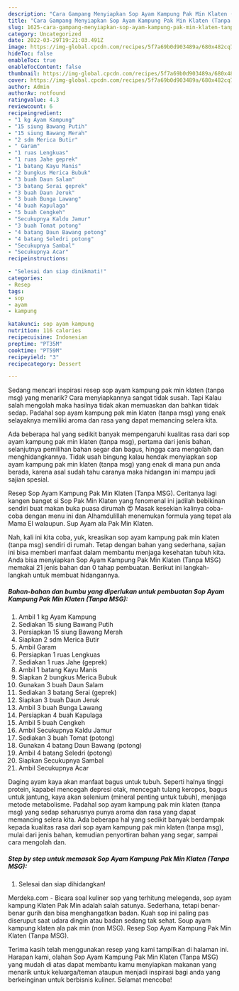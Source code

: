 ```yaml
---
description: "Cara Gampang Menyiapkan Sop Ayam Kampung Pak Min Klaten (Tanpa MSG) yang Sempurna, Buat Buka Puasa Lezat Sekali"
title: "Cara Gampang Menyiapkan Sop Ayam Kampung Pak Min Klaten (Tanpa MSG) yang Sempurna, Buat Buka Puasa Lezat Sekali"
slug: 1625-cara-gampang-menyiapkan-sop-ayam-kampung-pak-min-klaten-tanpa-msg-yang-sempurna-buat-buka-puasa-lezat-sekali
category: Uncategorized
date: 2022-03-29T19:21:03.491Z
image: https://img-global.cpcdn.com/recipes/5f7a69b0d903489a/680x482cq70/sop-ayam-kampung-pak-min-klaten-tanpa-msg-foto-resep-utama.jpg
hideToc: false
enableToc: true
enableTocContent: false
thumbnail: https://img-global.cpcdn.com/recipes/5f7a69b0d903489a/680x482cq70/sop-ayam-kampung-pak-min-klaten-tanpa-msg-foto-resep-utama.jpg
cover: https://img-global.cpcdn.com/recipes/5f7a69b0d903489a/680x482cq70/sop-ayam-kampung-pak-min-klaten-tanpa-msg-foto-resep-utama.jpg
author: Admin
authorAv: notfound
ratingvalue: 4.3
reviewcount: 6
recipeingredient:
- "1 kg Ayam Kampung"
- "15 siung Bawang Putih"
- "15 siung Bawang Merah"
- "2 sdm Merica Butir"
- " Garam"
- "1 ruas Lengkuas"
- "1 ruas Jahe geprek"
- "1 batang Kayu Manis"
- "2 bungkus Merica Bubuk"
- "3 buah Daun Salam"
- "3 batang Serai geprek"
- "3 buah Daun Jeruk"
- "3 buah Bunga Lawang"
- "4 buah Kapulaga"
- "5 buah Cengkeh"
- "Secukupnya Kaldu Jamur"
- "3 buah Tomat potong"
- "4 batang Daun Bawang potong"
- "4 batang Seledri potong"
- "Secukupnya Sambal"
- "Secukupnya Acar"
recipeinstructions:

- "Selesai dan siap dinikmati!"
categories:
- Resep
tags:
- sop
- ayam
- kampung

katakunci: sop ayam kampung 
nutrition: 116 calories
recipecuisine: Indonesian
preptime: "PT35M"
cooktime: "PT59M"
recipeyield: "3"
recipecategory: Dessert

---
```



Sedang mencari inspirasi resep sop ayam kampung pak min klaten (tanpa msg) yang menarik? Cara menyiapkannya sangat tidak susah. Tapi Kalau salah mengolah maka hasilnya tidak akan memuaskan dan bahkan tidak sedap. Padahal sop ayam kampung pak min klaten (tanpa msg) yang enak selayaknya memiliki aroma dan rasa yang dapat memancing selera kita.


Ada beberapa hal yang sedikit banyak mempengaruhi kualitas rasa dari sop ayam kampung pak min klaten (tanpa msg), pertama dari jenis bahan, selanjutnya pemilihan bahan segar dan bagus, hingga cara mengolah dan menghidangkannya. Tidak usah bingung kalau hendak menyiapkan sop ayam kampung pak min klaten (tanpa msg) yang enak di mana pun anda berada, karena asal sudah tahu caranya maka hidangan ini mampu jadi sajian spesial.

Resep Sop Ayam Kampung Pak Min Klaten (Tanpa MSG). Ceritanya lagi kangen banget si Sop Pak Min Klaten yang fenomenal ini jadilah bebikinan sendiri buat makan buka puasa dirumah 😍 Masak kesekian kalinya coba-coba dengan menu ini dan Alhamdulillah menemukan formula yang tepat ala Mama El walaupun. Sup Ayam ala Pak Min Klaten.


Nah, kali ini kita coba, yuk, kreasikan sop ayam kampung pak min klaten (tanpa msg) sendiri di rumah. Tetap dengan bahan yang sederhana, sajian ini bisa memberi manfaat dalam membantu menjaga kesehatan tubuh kita. Anda bisa menyiapkan Sop Ayam Kampung Pak Min Klaten (Tanpa MSG) memakai 21 jenis bahan dan 0 tahap pembuatan. Berikut ini langkah-langkah untuk membuat hidangannya.

<!--inarticleads1-->

##### Bahan-bahan dan bumbu yang diperlukan untuk pembuatan Sop Ayam Kampung Pak Min Klaten (Tanpa MSG):

1. Ambil 1 kg Ayam Kampung
1. Sediakan 15 siung Bawang Putih
1. Persiapkan 15 siung Bawang Merah
1. Siapkan 2 sdm Merica Butir
1. Ambil  Garam
1. Persiapkan 1 ruas Lengkuas
1. Sediakan 1 ruas Jahe (geprek)
1. Ambil 1 batang Kayu Manis
1. Siapkan 2 bungkus Merica Bubuk
1. Gunakan 3 buah Daun Salam
1. Sediakan 3 batang Serai (geprek)
1. Siapkan 3 buah Daun Jeruk
1. Ambil 3 buah Bunga Lawang
1. Persiapkan 4 buah Kapulaga
1. Ambil 5 buah Cengkeh
1. Ambil Secukupnya Kaldu Jamur
1. Sediakan 3 buah Tomat (potong)
1. Gunakan 4 batang Daun Bawang (potong)
1. Ambil 4 batang Seledri (potong)
1. Siapkan Secukupnya Sambal
1. Ambil Secukupnya Acar


Daging ayam kaya akan manfaat bagus untuk tubuh. Seperti halnya tinggi protein, kapabel mencegah depresi otak, mencegah tulang keropos, bagus untuk jantung, kaya akan selenium (mineral penting untuk tubuh), menjaga metode metabolisme. Padahal sop ayam kampung pak min klaten (tanpa msg) yang sedap seharusnya punya aroma dan rasa yang dapat memancing selera kita. Ada beberapa hal yang sedikit banyak berdampak kepada kualitas rasa dari sop ayam kampung pak min klaten (tanpa msg), mulai dari jenis bahan, kemudian penyortiran bahan yang segar, sampai cara mengolah dan. 

<!--inarticleads2-->

##### Step by step untuk memasak Sop Ayam Kampung Pak Min Klaten (Tanpa MSG):


1. Selesai dan siap dihidangkan!

Merdeka.com - Bicara soal kuliner sop yang terhitung melegenda, sop ayam kampung Klaten Pak Min adalah salah satunya. Sederhana, tetapi benar-benar gurih dan bisa menghangatkan badan. Kuah sop ini paling pas diseruput saat udara dingin atau badan sedang tak sehat. Soup ayam kampung klaten ala pak min (non MSG). Resep Sop Ayam Kampung Pak Min Klaten (Tanpa MSG). 

Terima kasih telah menggunakan resep yang kami tampilkan di halaman ini. Harapan kami, olahan Sop Ayam Kampung Pak Min Klaten (Tanpa MSG) yang mudah di atas dapat membantu kamu menyiapkan makanan yang menarik untuk keluarga/teman ataupun menjadi inspirasi bagi anda yang berkeinginan untuk berbisnis kuliner. Selamat mencoba!
